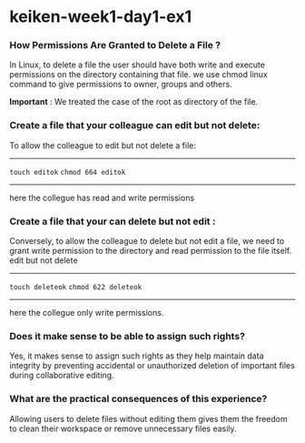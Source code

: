 # keiken-week1-day1-ex1
### How Permissions Are Granted to Delete a File ?
In Linux, to delete a file the user should have both write and execute permissions on the directory containing that file. we use chmod linux command to give permissions to owner, groups and others. 

**Important** : We treated the case of the root as directory of the file.

### Create a file that your colleague can edit but not delete:
To allow the colleague to edit but not delete a file: 
*********************
`touch editok` 
`chmod 664 editok` 
********************
here the collegue has read and write permissions
### Create a file that your can delete but not edit :
Conversely, to allow the colleague to delete but not edit a file, we need to grant write permission to the directory and read permission to the file itself.
edit but not delete
*******************
`touch deleteok`
`chmod 622 deleteok` 
*******************
here the collegue only write permissions.

 ### Does it make sense to be able to assign such rights?
Yes, it makes sense to assign such rights as they help maintain data integrity by preventing accidental or unauthorized deletion of important files during collaborative editing.
### What are the practical consequences of this experience?
Allowing users to delete files without editing them gives them the freedom to clean their workspace or remove unnecessary files easily.


